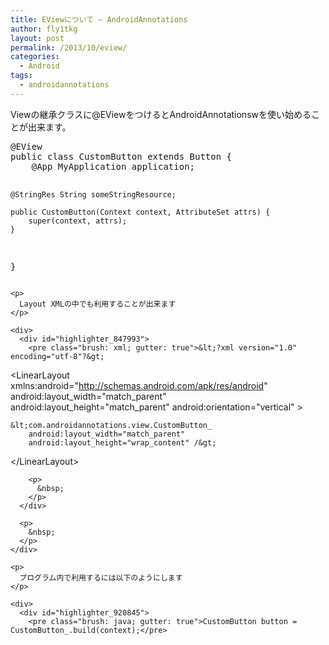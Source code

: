 ```yaml
---
title: EViewについて – AndroidAnnotations
author: fly1tkg
layout: post
permalink: /2013/10/eview/
categories:
  - Android
tags:
  - androidannotations
---
```

Viewの継承クラスに@EViewをつけるとAndroidAnnotationswを使い始めることが出来ます。

<div>
  <div id="highlighter_539768">
    <pre class="brush: java; gutter: true">@EView
public class CustomButton extends Button {
    @App MyApplication application;

    @StringRes String someStringResource;

    public CustomButton(Context context, AttributeSet attrs) {
        super(context, attrs);
    }
}</pre>
    
    
    <p>
      Layout XMLの中でも利用することが出来ます
    </p>
    
    <div>
      <div id="highlighter_847993">
        <pre class="brush: xml; gutter: true">&lt;?xml version="1.0" encoding="utf-8"?&gt;
&lt;LinearLayout xmlns:android="http://schemas.android.com/apk/res/android"
    android:layout_width="match_parent"
    android:layout_height="match_parent"
    android:orientation="vertical" &gt;

    &lt;com.androidannotations.view.CustomButton_
        android:layout_width="match_parent"
        android:layout_height="wrap_content" /&gt;

&lt;/LinearLayout&gt;</pre>
        
        <p>
          &nbsp;
        </p>
      </div>
      
      <p>
        &nbsp;
      </p>
    </div>
    
    <p>
      プログラム内で利用するには以下のようにします
    </p>
    
    <div>
      <div id="highlighter_920845">
        <pre class="brush: java; gutter: true">CustomButton button = CustomButton_.build(context);</pre>
